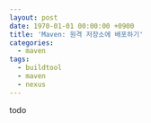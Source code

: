 ```yaml
---
layout: post
date: 1970-01-01 00:00:00 +0900
title: 'Maven: 원격 저장소에 배포하기'
categories:
  - maven
tags:
  - buildtool
  - maven
  - nexus
---
```


todo
